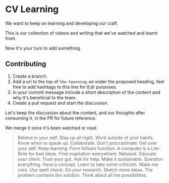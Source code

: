 # CV Learning

We want to keep on learning and developing our craft.

This is our collection of videos and writing that we've watched and learnt from.

Now it's your turn to add something.

## Contributing

1. Create a branch.
2. Add a url to the top of `the-learning.md` under the proposed heading, feel
free to add hashtags to this line for tl;dr purposes.
3. In your commit message include a short description of the content and why
it's beneficial to the team.
4. Create a pull request and start the discussion.

Let's keep the discussion about the content, and our thoughts after consuming it,
in the PR for future reference.

We merge it once it's been watched or read.

> Believe in your self. Stay up all night. Work outside of your habits. Know when
> to speak up. Collaborate. Don't procrastinate. Get over your self. Keep learning.
> Form follows function. A computer is a Lite-Brite for bad ideas. Find inspiration
> everywhere. Network. Educate your client. Trust your gut. Ask for help. Make it 
> sustainable. Question everything. Have a concept. Learn to take some criticism. 
> Make me care. Use spell check. Do your research. Sketch more ideas. The problem 
> contains the solution. Think about all the possibilities.
